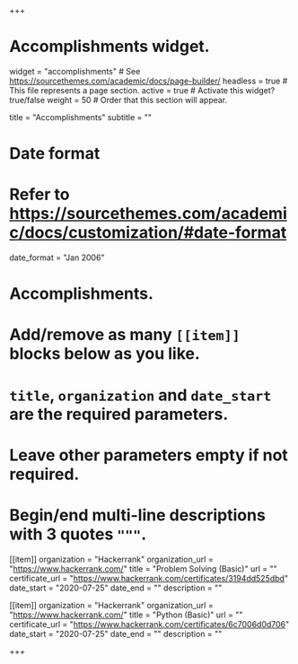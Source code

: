+++
# Accomplishments widget.
widget = "accomplishments"  # See https://sourcethemes.com/academic/docs/page-builder/
headless = true  # This file represents a page section.
active = true  # Activate this widget? true/false
weight = 50  # Order that this section will appear.

title = "Accomplish&shy;ments"
subtitle = ""

# Date format
#   Refer to https://sourcethemes.com/academic/docs/customization/#date-format
date_format = "Jan 2006"

# Accomplishments.
#   Add/remove as many `[[item]]` blocks below as you like.
#   `title`, `organization` and `date_start` are the required parameters.
#   Leave other parameters empty if not required.
#   Begin/end multi-line descriptions with 3 quotes `"""`.

[[item]]
  organization = "Hackerrank"
  organization_url = "https://www.hackerrank.com/"
  title = "Problem Solving (Basic)"
  url = ""
  certificate_url = "https://www.hackerrank.com/certificates/3194dd525dbd"
  date_start = "2020-07-25"
  date_end = ""
  description = ""
  
  [[item]]
  organization = "Hackerrank"
  organization_url = "https://www.hackerrank.com/"
  title = "Python (Basic)"
  url = ""
  certificate_url = "https://www.hackerrank.com/certificates/6c7006d0d706"
  date_start = "2020-07-25"
  date_end = ""
  description = ""

+++
